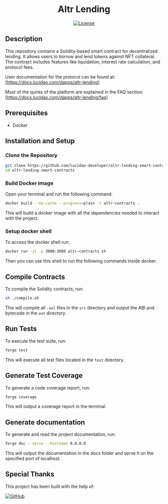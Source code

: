 <h1 align="center">Altr Lending</h3>

<div align="center">

[![License](https://img.shields.io/badge/license-MIT-blue.svg)](/LICENSE)

</div>

## Description

This repository contains a Solidity-based smart contract for decentralized lending. It allows users to borrow and lend tokens against NFT collateral. The contract includes features like liquidation, interest rate calculation, and protocol fees.

User documentation for the protocol can be found at:
[https://docs.lucidao.com/dapps/altr-lending]

Most of the quirks of the platform are explained in the FAQ section:
[https://docs.lucidao.com/dapps/altr-lending/faq]

## Prerequisites

- Docker

## Installation and Setup

### Clone the Repository

```bash
git clone https://github.com/lucidao-developer/altr-lending-smart-contracts.git
cd altr-lending-smart-contracts
```

### Build Docker image

Open your terminal and run the following command:

```bash
docker build --no-cache --progress=plain -t altr-contracts .
```

This will build a docker image with all the dependencies needed to interact with the project.

### Setup docker shell

To access the docker shell run:

```bash
docker run -it -p 3000:3000 altr-contracts sh
```

Then you can use this shell to run the following commands inside docker.

## Compile Contracts

To compile the Solidity contracts, run:

```bash
sh ./compile.sh
```

This will compile all `.sol` files in the `src` directory and output the ABI and bytecode in the `out` directory.

## Run Tests

To execute the test suite, run:

```bash
forge test
```

This will execute all test files located in the `test` directory.

## Generate Test Coverage

To generate a code coverage report, run:

```bash
forge coverage
```

This will output a coverage report in the terminal.

## Generate documentation

To generate and read the project documentation, run:

```bash
forge doc --serve --hostname 0.0.0.0
```

This will output the documentation in the docs folder and serve it on the specified port of localhost.

## Special Thanks

This project has been built with the help of:

[![GitHub](https://img.shields.io/badge/GitHub-NeoBase-blue)](https://github.com/neobase-one)
